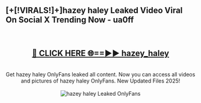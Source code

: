 <h2>[+[!VIRALS!]+]hazey haley Leaked Video Viral On Social X Trending Now - ua0ff</h2>
<br>
<div align="center">
<h2><a href="https://libra.edu.pl?hazey_haley" rel="nofollow">🔴 CLICK HERE 🌐==►► hazey_haley</a></h2>
<br>
Get hazey haley OnlyFans leaked all content. Now you can access all videos and pictures of hazey haley OnlyFans. New Updated Files 2025!
<br>
<br>
<a href="https://libra.edu.pl?hazey_haley" rel="nofollow" data-target="animated-image.originalLink"><img src="https://i.ibb.co.com/WyWwxjT/player-gif2.gif" alt="hazey haley Leaked OnlyFans" style="max-width: 100%; display: inline-block;" data-target="animated-image.originalImage"></a>
</div>
<br>